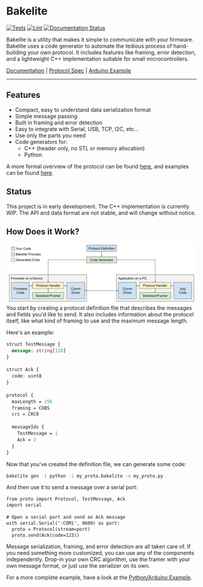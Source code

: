 # Bakelite

[![Tests](https://github.com/brendan0powers/bakelite/actions/workflows/test.yaml/badge.svg)](https://github.com/brendan0powers/bakelite/actions/workflows/test.yaml)
[![Lint](https://github.com/brendan0powers/bakelite/actions/workflows/lint.yaml/badge.svg)](https://github.com/brendan0powers/bakelite/actions/workflows/lint.yaml)
[![Documentation Status](https://readthedocs.org/projects/bakelite/badge/?version=latest)](https://bakelite.readthedocs.io/en/latest/?badge=latest)

Bakelite is a utility that makes it simple to communicate with your firmware.
Bakelite uses a code generator to automate the tedious process of hand-building your own protocol.
It includes features like framing, error detection, and a lightweight C++ implementation suitable for small microcontrollers.

[Documentation](https://bakelite.readthedocs.io/en/latest/) | 
[Protocol Spec](https://bakelite.readthedocs.io/en/latest/protocol/) |
[Arduino Example](https://github.com/brendan0powers/bakelite/tree/master/examples/arduino)

<hr/>

## Features
* Compact, easy to understand data serialization format
* Simple message passing
* Built in framing and error detection
* Easy to integrate with Serial, USB, TCP, I2C, etc...
* Use only the parts you need
* Code generators for:
    * C++ (header only, no STL or memory allocation)
    * Python

A more formal overview of the protocol can be found
[here](./docs/protocol.md), and examples can be found [here](./examples).

## Status
This project is in early development. The C++ implementation is currently WIP.
The API and data format are not stable, and will change without notice.

## How Does it Work?
![Overview](docs/img/overview.svg)
You start by creating a protocol definition file that describes the messages and fields you'd like to send. It also includes information about the protocol itself, like what kind of framing to use and the maximum message length.

Here's an example:
```proto
struct TestMessage {
  message: string[128]
}

struct Ack {
  code: uint8
}

protocol {
  maxLength = 256
  framing = COBS
  crc = CRC8

  messageIds {
    TestMessage = 1
    Ack = 2
  }
}
```

Now that you've created the definition file, we can generate some code:
```bash
bakelite gen -l python -i my_proto.bakelite -o my_proto.py
```

And then use it to send a message over a serial port:
```python3
from proto import Protocol, TestMessage, Ack
import serial

# Open a serial port and send an Ack message
with serial.Serial(':COM1', 9600) as port:
  proto = Protocol(stream=port)
  proto.send(Ack(code=123))
```

Message serialization, framing, and error detection are all taken care of.
If you need something more customized, you can use any of the components independently.
Drop-in your own CRC algorithm, use the framer with your own message format, or just use the serializer on its own.

For a more complete example, have a look at the [Python/Arduino Example](./examples/arduino).